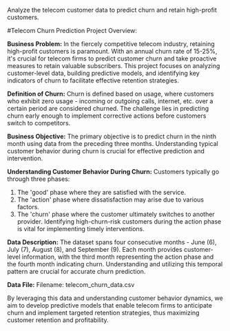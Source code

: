 
 Analyze the telecom customer data to predict churn and retain high-profit customers.
 
#Telecom Churn Prediction Project Overview:

**Business Problem:**
In the fiercely competitive telecom industry, retaining high-profit customers is paramount. With an annual churn rate of 15-25%, it's crucial for telecom firms to predict customer churn and take proactive measures to retain valuable subscribers. This project focuses on analyzing customer-level data, building predictive models, and identifying key indicators of churn to facilitate effective retention strategies.

**Definition of Churn:**
Churn is defined based on usage, where customers who exhibit zero usage - incoming or outgoing calls, internet, etc. over a certain period are considered churned. The challenge lies in predicting churn early enough to implement corrective actions before customers switch to competitors.

**Business Objective:**
The primary objective is to predict churn in the ninth month using data from the preceding three months. Understanding typical customer behavior during churn is crucial for effective prediction and intervention.

**Understanding Customer Behavior During Churn:**
Customers typically go through three phases: 
1. The 'good' phase where they are satisfied with the service.
2. The 'action' phase where dissatisfaction may arise due to various factors.
3. The 'churn' phase where the customer ultimately switches to another provider. 
Identifying high-churn-risk customers during the action phase is vital for implementing timely interventions.

**Data Description:**
The dataset spans four consecutive months - June (6), July (7), August (8), and September (9). Each month provides customer-level information, with the third month representing the action phase and the fourth month indicating churn. Understanding and utilizing this temporal pattern are crucial for accurate churn prediction.

**Data File:**
Filename: telecom_churn_data.csv

By leveraging this data and understanding customer behavior dynamics, we aim to develop predictive models that enable telecom firms to anticipate churn and implement targeted retention strategies, thus maximizing customer retention and profitability.
